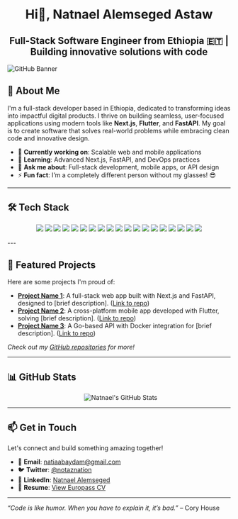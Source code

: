 # <div align="center">Hi👋, Natnael Alemseged Astaw</div>

<div align="center"><h2>Full-Stack Software Engineer from Ethiopia 🇪🇹 | Building innovative solutions with code</h2></div>

![GitHub Banner](https://user-images.githubusercontent.com/58959408/232639433-cb0aea21-66f0-4508-a771-85e2089c5a87.gif)

## 🌟 About Me

I'm a full-stack developer based in Ethiopia, dedicated to transforming ideas into impactful digital products. I thrive on building seamless, user-focused applications using modern tools like **Next.js**, **Flutter**, and **FastAPI**. My goal is to create software that solves real-world problems while embracing clean code and innovative design.

- 🔭 **Currently working on**: Scalable web and mobile applications
- 🌱 **Learning**: Advanced Next.js, FastAPI, and DevOps practices
- 💬 **Ask me about**: Full-stack development, mobile apps, or API design
- ⚡ **Fun fact**: I’m a completely different person without my glasses! 😎

---

## 🛠️ Tech Stack

<p align="center">
  <img src="https://img.shields.io/badge/Next.js-000000?style=for-the-badge&logo=nextdotjs&logoColor=white" />
  <img src="https://img.shields.io/badge/FastAPI-009688?style=for-the-badge&logo=fastapi&logoColor=white" />
  <img src="https://img.shields.io/badge/Flutter-02569B?style=for-the-badge&logo=flutter&logoColor=white" />
  <img src="https://img.shields.io/badge/Dart-0175C2?style=for-the-badge&logo=dart&logoColor=white" />
  <img src="https://img.shields.io/badge/TypeScript-3178C6?style=for-the-badge&logo=typescript&logoColor=white" />
  <img src="https://img.shields.io/badge/JavaScript-F7DF1E?style=for-the-badge&logo=javascript&logoColor=black" />
  <img src="https://img.shields.io/badge/PostgreSQL-4169E1?style=for-the-badge&logo=postgresql&logoColor=white" />
  <img src="https://img.shields.io/badge/MongoDB-4EA94B?style=for-the-badge&logo=mongodb&logoColor=white" />
  <img src="https://img.shields.io/badge/Linux-FCC624?style=for-the-badge&logo=linux&logoColor=black" />
  <img src="https://img.shields.io/badge/Docker-2496ED?style=for-the-badge&logo=docker&logoColor=white" />
  <img src="https://img.shields.io/badge/Git-F05032?style=for-the-badge&logo=git&logoColor=white" />
  <img src="https://img.shields.io/badge/Figma-F24E1E?style=for-the-badge&logo=figma&logoColor=white" />
  <img src="https://img.shields.io/badge/Ansible-EE0000?style=for-the-badge&logo=ansible&logoColor=white" />
  <img src="https://img.shields.io/badge/Terraform-7B42BC?style=for-the-badge&logo=terraform&logoColor=white" />
  <img src="https://img.shields.io/badge/Consul-F24E1E?style=for-the-badge&logo=consul&logoColor=white" />
  <img src="https://img.shields.io/badge/Firebase-FFCA28?style=for-the-badge&logo=firebase&logoColor=black" />
  <img src="https://img.shields.io/badge/Ionic-3880FF?style=for-the-badge&logo=ionic&logoColor=white" />
  <img src="https://img.shields.io/badge/Kotlin-7F52FF?style=for-the-badge&logo=kotlin&logoColor=white" />
  <img src="https://img.shields.io/badge/React_Native-61DAFB?style=for-the-badge&logo=react&logoColor=black" />
</p>
<!-- ## 🛠️ Tech Stack

### 💻 Languages & Frameworks
<p align="center">
  <img src="https://img.shields.io/badge/JavaScript-F7DF1E?style=for-the-badge&logo=javascript&logoColor=black" />
  <img src="https://img.shields.io/badge/TypeScript-3178C6?style=for-the-badge&logo=typescript&logoColor=white" />
  <img src="https://img.shields.io/badge/Dart-0175C2?style=for-the-badge&logo=dart&logoColor=white" />
  <img src="https://img.shields.io/badge/Kotlin-7F52FF?style=for-the-badge&logo=kotlin&logoColor=white" />
  <img src="https://img.shields.io/badge/Next.js-000000?style=for-the-badge&logo=nextdotjs&logoColor=white" />
  <img src="https://img.shields.io/badge/FastAPI-009688?style=for-the-badge&logo=fastapi&logoColor=white" />
  <img src="https://img.shields.io/badge/Flutter-02569B?style=for-the-badge&logo=flutter&logoColor=white" />
  <img src="https://img.shields.io/badge/React_Native-61DAFB?style=for-the-badge&logo=react&logoColor=black" />
  <img src="https://img.shields.io/badge/Ionic-3880FF?style=for-the-badge&logo=ionic&logoColor=white" />
</p>

### 💾 Databases & BaaS
<p align="center">
  <img src="https://img.shields.io/badge/PostgreSQL-4169E1?style=for-the-badge&logo=postgresql&logoColor=white" />
  <img src="https://img.shields.io/badge/MongoDB-4EA94B?style=for-the-badge&logo=mongodb&logoColor=white" />
  <img src="https://img.shields.io/badge/Firebase-FFCA28?style=for-the-badge&logo=firebase&logoColor=black" />
</p>

### 🔧 DevOps & Tools
<p align="center">
  <img src="https://img.shields.io/badge/Git-F05032?style=for-the-badge&logo=git&logoColor=white" />
  <img src="https://img.shields.io/badge/Docker-2496ED?style=for-the-badge&logo=docker&logoColor=white" />
  <img src="https://img.shields.io/badge/Linux-FCC624?style=for-the-badge&logo=linux&logoColor=black" />
  <img src="https://img.shields.io/badge/Ansible-EE0000?style=for-the-badge&logo=ansible&logoColor=white" />
  <img src="https://img.shields.io/badge/Terraform-7B42BC?style=for-the-badge&logo=terraform&logoColor=white" />
  <img src="https://img.shields.io/badge/Consul-F24E1E?style=for-the-badge&logo=consul&logoColor=white" />
  <img src="https://img.shields.io/badge/Figma-F24E1E?style=for-the-badge&logo=figma&logoColor=white" />
</p> -->
---

## 📂 Featured Projects

Here are some projects I'm proud of:

- **[Project Name 1](#)**: A full-stack web app built with Next.js and FastAPI, designed to [brief description]. ([Link to repo](#))
- **[Project Name 2](#)**: A cross-platform mobile app developed with Flutter, solving [brief description]. ([Link to repo](#))
- **[Project Name 3](#)**: A Go-based API with Docker integration for [brief description]. ([Link to repo](#))

*Check out my [GitHub repositories](https://github.com/natnael-alemseged?tab=repositories) for more!*

---

## 📊 GitHub Stats

<p align="center">
  <img src="https://github-readme-stats.vercel.app/api?username=natnael-alemseged&include_all_commits=true&theme=dark" alt="Natnael's GitHub Stats"/>
<!--  <img align="left" src="https://github-readme-stats.vercel.app/api/top-langs?username=natnael-alemseged&show_icons=true&locale=en&layout=compact&theme=dark" alt="natnael-alemseged" /> -->
</p>

---

## 📫 Get in Touch

Let's connect and build something amazing together!

- 📧 **Email**: [natiaabaydam@gmail.com](mailto:your.email@example.com)
- 🐦 **Twitter**: [@notaznation](https://twitter.com/notaznation)
- 💼 **LinkedIn**: [Natnael Alemseged](https://www.linkedin.com/in/natnael-alemseged/)
- 📄 **Resume**: [View Europass CV](https://europa.eu/europass/eportfolio/screen/share/3d764e43-839f-428d-85df-2e74f3256725?lang=en)

---

*“Code is like humor. When you have to explain it, it’s bad.”* – Cory House
